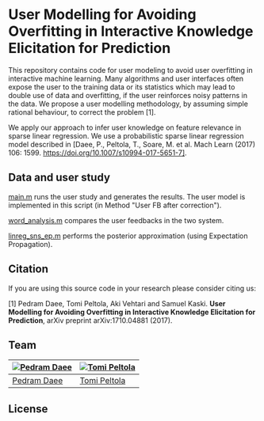 # User Modelling for Avoiding Overfitting in Interactive Knowledge Elicitation for Prediction

This repository contains code for user modeling to avoid user overfitting in interactive machine learning. Many algorithms and user interfaces often expose the user to the training data or its statistics which may lead to double use of data and overfitting, if the user reinforces noisy patterns in the data. We propose a user modelling methodology, by assuming simple rational behaviour, to correct the problem [1].

We apply our approach to infer user knowledge on feature relevance in sparse linear regression. We use a probabilistic sparse linear regression model described in [Daee, P., Peltola, T., Soare, M. et al. Mach Learn (2017) 106: 1599. https://doi.org/10.1007/s10994-017-5651-7].

## Data and user study 

[main.m](main.m) runs the user study and generates the results. The user model is implemented in this script (in Method "User FB after correction").

[word_analysis.m](word_analysis.m) compares the user feedbacks in the two system.

[linreg_sns_ep.m](linreg_sns_ep.m) performs the posterior approximation (using Expectation Propagation).


## Citation

If you are using this source code in your research please consider citing us:

[1] Pedram Daee, Tomi Peltola, Aki Vehtari and Samuel Kaski. **User Modelling for Avoiding Overfitting in Interactive Knowledge Elicitation for Prediction**, arXiv preprint arXiv:1710.04881 (2017).

## Team

[![Pedram Daee](https://sites.google.com/site/pedramdaee/_/rsrc/1428612543885/home/Pedram.jpg?height=100&width=76)](https://github.com/PedramDaee) | [![Tomi Peltola](http://research.cs.aalto.fi/pml/personnelpics/tomi.jpg?s=500)](https://github.com/to-mi) 
---|---
[Pedram Daee](https://sites.google.com/site/pedramdaee/home) | [Tomi Peltola](https://github.com/to-mi) 


## License
